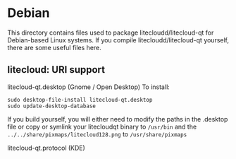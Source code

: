 
Debian
====================
This directory contains files used to package litecloudd/litecloud-qt
for Debian-based Linux systems. If you compile litecloudd/litecloud-qt yourself, there are some useful files here.

## litecloud: URI support ##


litecloud-qt.desktop  (Gnome / Open Desktop)
To install:

	sudo desktop-file-install litecloud-qt.desktop
	sudo update-desktop-database

If you build yourself, you will either need to modify the paths in
the .desktop file or copy or symlink your litecloudqt binary to `/usr/bin`
and the `../../share/pixmaps/litecloud128.png` to `/usr/share/pixmaps`

litecloud-qt.protocol (KDE)

